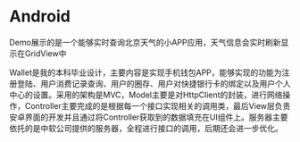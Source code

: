 Android
=======  
Demo展示的是一个能够实时查询北京天气的小APP应用，天气信息会实时刷新显示在GridView中  

Wallet是我的本科毕业设计，主要内容是实现手机钱包APP，能够实现的功能为注册登陆、用户消费记录查询、用户的圈存、用户对快捷银行卡的绑定以及用户个人中心的设置。采用的架构是MVC，Model主要是对HttpClient的封装，进行网络操作，Controller主要完成的是根据每一个接口实现相关的调用类，最后View层负责安卓界面的开发并且通过将Controller获取到的数据填充在UI组件上。服务器主要依托的是中软公司提供的服务器，全程进行接口的调用，后期还会进一步优化。
